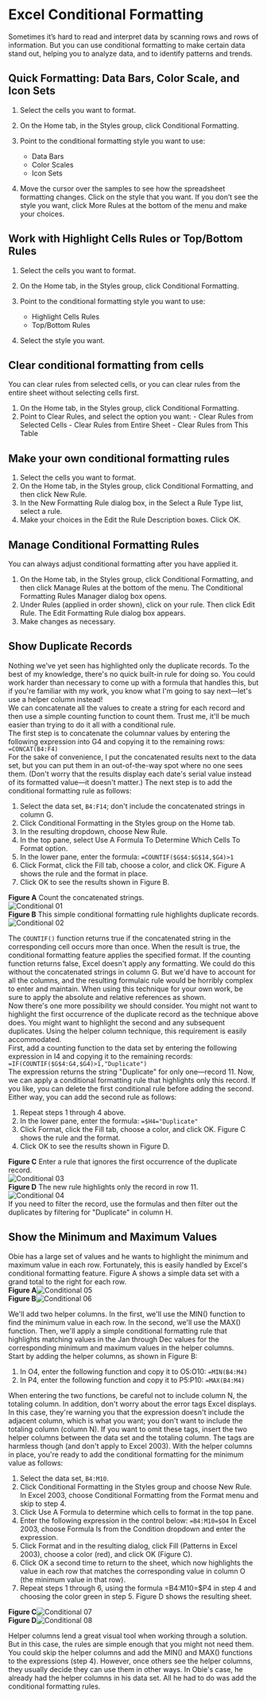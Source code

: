 # Excel Conditional Formatting  

Sometimes it’s hard to read and interpret data by scanning rows and rows of information. But you can use conditional formatting to make certain data stand out, helping you to analyze data, and to identify patterns and trends.  

## Quick Formatting: Data Bars, Color Scale, and Icon Sets

1. Select the cells you want to format.
2. On the Home tab, in the Styles group, click Conditional Formatting.
3. Point to the conditional formatting style you want to use:  

    - Data Bars  
    - Color Scales  
    - Icon Sets  
  
4. Move the cursor over the samples to see how the spreadsheet formatting changes. Click on the style that you want. If you don’t see the style you want, click More Rules at the bottom of the menu and make your choices.   
  
## Work with Highlight Cells Rules or Top/Bottom Rules  

1. Select the cells you want to format. 
2. On the Home tab, in the Styles group, click Conditional Formatting. 
3. Point to the conditional formatting style you want to use:

    - Highlight Cells Rules
    - Top/Bottom Rules

4. Select the style you want. 

## Clear conditional formatting from cells  
You can clear rules from selected cells, or you can clear rules from the entire sheet without selecting cells first. 

1. On the Home tab, in the Styles group, click Conditional Formatting. 
2. Point to Clear Rules, and select the option you want:
		- Clear Rules from Selected Cells
		- Clear Rules from Entire Sheet
		- Clear Rules from This Table
    
## Make your own conditional formatting rules   

1. Select the cells you want to format.  
2. On the Home tab, in the Styles group, click Conditional Formatting, and then click New Rule.  
3. In the New Formatting Rule dialog box, in the Select a Rule Type list, select a rule.  
4. Make your choices in the Edit the Rule Description boxes. Click OK.  
  
## Manage Conditional Formatting Rules  
You can always adjust conditional formatting after you have applied it.   

1. On the Home tab, in the Styles group, click Conditional Formatting, and then click Manage Rules at the bottom of the menu. The Conditional Formatting Rules Manager dialog box opens.  
2. Under Rules (applied in order shown), click on your rule. Then click Edit Rule. The Edit Formatting Rule dialog box appears.  
3. Make changes as necessary.  

## Show Duplicate Records  
Nothing we've yet seen has highlighted only the duplicate records. To the best of my knowledge, there's no quick built-in rule for doing so. You could work harder than necessary to come up with a formula that handles this, but if you're familiar with my work, you know what I'm going to say next—let's use a helper column instead!   
We can concatenate all the values to create a string for each record and then use a simple counting function to count them. Trust me, it'll be much easier than trying to do it all with a conditional rule.   
The first step is to concatenate the columnar values by entering the following expression into G4 and copying it to the remaining rows:  
`=CONCAT(B4:F4)`  
For the sake of convenience, I put the concatenated results next to the data set, but you can put them in an out-of-the-way spot where no one sees them. (Don't worry that the results display each date's serial value instead of its formatted value—it doesn't matter.) The next step is to add the conditional formatting rule as follows:   

1. Select the data set, `B4:F14`; don't include the concatenated strings in column G.  
2. Click Conditional Formatting in the Styles group on the Home tab.  
3. In the resulting dropdown, choose New Rule.  
4. In the top pane, select Use A Formula To Determine Which Cells To Format option.  
5. In the lower pane, enter the formula: `=COUNTIF($G$4:$G$14,$G4)>1` 
6. Click Format, click the Fill tab, choose a color, and click OK. Figure A shows the rule and the format in place.  
7. Click OK to see the results shown in Figure B.  
  
**Figure A** Count the concatenated strings.  
![Conditional 01](https://github.com/MikeMyers59/MikeMyers59/blob/main/Excel/Pics/Conditonal%2001.jpg)  
**Figure B** This simple conditional formatting rule highlights duplicate records.  
![Conditional 02](https://github.com/MikeMyers59/MikeMyers59/blob/main/Excel/Pics/Conditonal%2002.jpg)

The `COUNTIF()` function returns true if the concatenated string in the corresponding cell occurs more than once. When the result is true, the conditional formatting feature applies the specified format. If the counting function returns false, Excel doesn't apply any formatting. We could do this without the concatenated strings in column G. But we'd have to account for all the columns, and the resulting formulaic rule would be horribly complex to enter and maintain. When using this technique for your own work, be sure to apply the absolute and relative references as shown.  
Now there's one more possibility we should consider. You might not want to highlight the first occurrence of the duplicate record as the technique above does. You might want to highlight the second and any subsequent duplicates. Using the helper column technique, this requirement is easily accommodated.  
First, add a counting function to the data set by entering the following expression in I4 and copying it to the remaining records:  
`=IF(COUNTIF($G$4:G4,$G4)>1,"Duplicate")`  
The expression returns the string "Duplicate" for only one—record 11. Now, we can apply a conditional formatting rule that highlights only this record. If you like, you can delete the first conditional rule before adding the second. Either way, you can add the second rule as follows:   

1. Repeat steps 1 through 4 above.   
2. In the lower pane, enter the formula: `=$H4="Duplicate"`  
3. Click Format, click the Fill tab, choose a color, and click OK. Figure C shows the rule and the format.  
4. Click OK to see the results shown in Figure D.  
  
**Figure C** Enter a rule that ignores the first occurrence of the duplicate record.  
![Conditional 03](https://github.com/MikeMyers59/MikeMyers59/blob/main/Excel/Pics/Conditonal%2003.jpg)  
**Figure D** 	The new rule highlights only the record in row 11.  
![Conditional 04](https://github.com/MikeMyers59/MikeMyers59/blob/main/Excel/Pics/Conditonal%2004.jpg)  
If you need to filter the record, use the formulas and then filter out the duplicates by filtering for "Duplicate" in column H. 

## Show the Minimum and Maximum Values  
Obie has a large set of values and he wants to highlight the minimum and maximum value in each row. Fortunately, this is easily handled by Excel's conditional formatting feature. Figure A shows a simple data set with a grand total to the right for each row.   
**Figure A**![Conditional 05](https://github.com/MikeMyers59/MikeMyers59/blob/main/Excel/Pics/Conditional%2005.jpg)   
**Figure B**![Conditional 06](https://github.com/MikeMyers59/MikeMyers59/blob/main/Excel/Pics/Conditional%2006.jpg)   
	
We'll add two helper columns. In the first, we'll use the MIN() function to find the minimum value in each row. In the second, we'll use the MAX() function. Then, we'll apply a simple conditional formatting rule that highlights matching values in the Jan through Dec values for the corresponding minimum and maximum values in the helper columns.   
Start by adding the helper columns, as shown in Figure B:  

1. In O4, enter the following function and copy it to O5:O10: `=MIN(B4:M4)`
2. In P4, enter the following function and copy it to P5:P10: `=MAX(B4:M4)`
  
When entering the two functions, be careful not to include column N, the totaling column. In addition, don't worry about the error tags Excel displays. In this case, they're warning you that the expression doesn't include the adjacent column, which is what you want; you don't want to include the totaling column (column N). If you want to omit these tags, insert the two helper columns between the data set and the totaling column. The tags are harmless though (and don't apply to Excel 2003).
With the helper columns in place, you're ready to add the conditional formatting for the minimum value as follows:  

1. Select the data set, `B4:M10`.  
2. Click Conditional Formatting in the Styles group and choose New Rule. In Excel 2003, choose Conditional Formatting from the Format menu and skip to step 4. 
3. Click Use A Formula to determine which cells to format in the top pane.  
4. Enter the following expression in the control below: `=B4:M10=$O4` In Excel 2003, choose Formula Is from the Condition dropdown and enter the expression. 
5. Click Format and in the resulting dialog, click Fill (Patterns in Excel 2003), choose a color (red), and click OK (Figure C).  
6. Click OK a second time to return to the sheet, which now highlights the value in each row that matches the corresponding value in column O (the minimum value in that row).  
7. Repeat steps 1 through 6, using the formula =B4:M10=$P4 in step 4 and choosing the color green in step 5. Figure D shows the resulting sheet.  
  
**Figure C**![Conditional 07](https://github.com/MikeMyers59/MikeMyers59/blob/main/Excel/Pics/Conditional%2007.jpg)  
**Figure D**![Conditional 08](https://github.com/MikeMyers59/MikeMyers59/blob/main/Excel/Pics/Conditional%2008.jpg)  
	
Helper columns lend a great visual tool when working through a solution. But in this case, the rules are simple enough that you might not need them. You could skip the helper columns and add the MIN() and MAX() functions to the expressions (step 4). However, once others see the helper columns, they usually decide they can use them in other ways. In Obie's case, he already had the helper columns in his data set. All he had to do was add the conditional formatting rules. 

